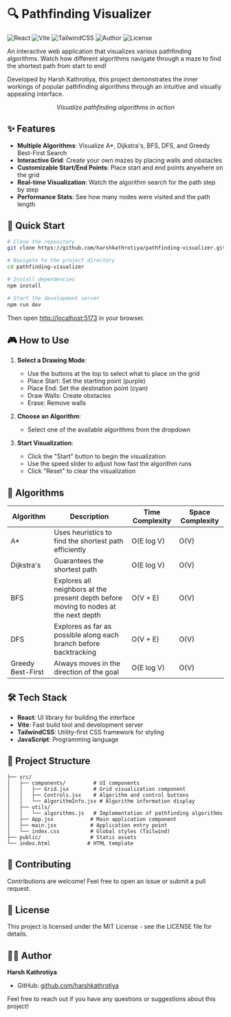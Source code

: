 # 🔍 Pathfinding Visualizer

![React](https://img.shields.io/badge/React-18-blue)
![Vite](https://img.shields.io/badge/Vite-4-purple)
![TailwindCSS](https://img.shields.io/badge/TailwindCSS-3-cyan)
![Author](https://img.shields.io/badge/Author-Harsh%20Kathrotiya-orange)
![License](https://img.shields.io/badge/License-MIT-green)

An interactive web application that visualizes various pathfinding algorithms. Watch how different algorithms navigate through a maze to find the shortest path from start to end!

Developed by Harsh Kathrotiya, this project demonstrates the inner workings of popular pathfinding algorithms through an intuitive and visually appealing interface.

<!-- Add a screenshot or GIF of your application here -->
<p align="center">
  <i>Visualize pathfinding algorithms in action</i>
</p>

## ✨ Features

- **Multiple Algorithms**: Visualize A*, Dijkstra's, BFS, DFS, and Greedy Best-First Search
- **Interactive Grid**: Create your own mazes by placing walls and obstacles
- **Customizable Start/End Points**: Place start and end points anywhere on the grid
- **Real-time Visualization**: Watch the algorithm search for the path step by step
- **Performance Stats**: See how many nodes were visited and the path length

## 🚀 Quick Start

```bash
# Clone the repository
git clone https://github.com/harshkathrotiya/pathfinding-visualizer.git

# Navigate to the project directory
cd pathfinding-visualizer

# Install dependencies
npm install

# Start the development server
npm run dev
```

Then open [http://localhost:5173](http://localhost:5173) in your browser.

## 🎮 How to Use

1. **Select a Drawing Mode**:
   - Use the buttons at the top to select what to place on the grid
   - Place Start: Set the starting point (purple)
   - Place End: Set the destination point (cyan)
   - Draw Walls: Create obstacles
   - Erase: Remove walls

2. **Choose an Algorithm**:
   - Select one of the available algorithms from the dropdown

3. **Start Visualization**:
   - Click the "Start" button to begin the visualization
   - Use the speed slider to adjust how fast the algorithm runs
   - Click "Reset" to clear the visualization

## 🧠 Algorithms

| Algorithm | Description | Time Complexity | Space Complexity |
|-----------|-------------|-----------------|------------------|
| A* | Uses heuristics to find the shortest path efficiently | O(E log V) | O(V) |
| Dijkstra's | Guarantees the shortest path | O(E log V) | O(V) |
| BFS | Explores all neighbors at the present depth before moving to nodes at the next depth | O(V + E) | O(V) |
| DFS | Explores as far as possible along each branch before backtracking | O(V + E) | O(V) |
| Greedy Best-First | Always moves in the direction of the goal | O(E log V) | O(V) |

## 🛠️ Tech Stack

- **React**: UI library for building the interface
- **Vite**: Fast build tool and development server
- **TailwindCSS**: Utility-first CSS framework for styling
- **JavaScript**: Programming language

## 📂 Project Structure

```
├── src/
│   ├── components/         # UI components
│   │   ├── Grid.jsx        # Grid visualization component
│   │   ├── Controls.jsx    # Algorithm and control buttons
│   │   └── AlgorithmInfo.jsx # Algorithm information display
│   ├── utils/
│   │   └── algorithms.js   # Implementation of pathfinding algorithms
│   ├── App.jsx            # Main application component
│   ├── main.jsx           # Application entry point
│   └── index.css          # Global styles (Tailwind)
├── public/                # Static assets
└── index.html            # HTML template
```

## 🤝 Contributing

Contributions are welcome! Feel free to open an issue or submit a pull request.

## 📄 License

This project is licensed under the MIT License - see the LICENSE file for details.

## 👨‍💻 Author

**Harsh Kathrotiya**

- GitHub: [github.com/harshkathrotiya](https://github.com/harshkathrotiya)

Feel free to reach out if you have any questions or suggestions about this project!
